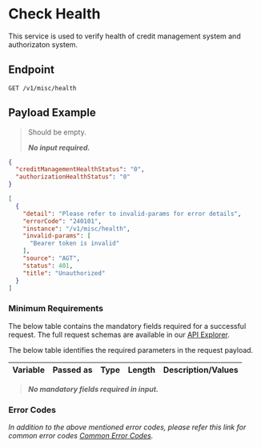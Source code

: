 # Check Health

This service is used to verify health of credit management system and authorizaton system. 

## Endpoint

`GET /v1/misc/health`

## Payload Example

<!--
type: tab
titles: Request, Response, Error
-->

>Should be empty. 
>
>***No input required.***

<!--
type: tab
-->

```json
{
  "creditManagementHealthStatus": "0",
  "authorizationHealthStatus": "0"
}
```

<!--
type: tab
-->

```json
[
  {
    "detail": "Please refer to invalid-params for error details",
    "errorCode": "240101",
    "instance": "/v1/misc/health",
    "invalid-params": [
      "Bearer token is invalid"
    ],
    "source": "AGT",
    "status": 401,
    "title": "Unauthorized"
  }
]
```

<!-- type: tab-end -->

### Minimum Requirements

The below table contains the mandatory fields required for a successful request. The full request schemas are available in our [API Explorer](../api/?type=get&path=/v1/misc/health).

The below table identifies the required parameters in the request payload.

| Variable | Passed as | Type | Length | Description/Values |
| -------- | :-------: | :--: | :------------: | ------------------ |
>***No mandatory fields required in input.***

### Error Codes

*In addition to the above mentioned error codes, please refer this link for common error codes [Common Error Codes](?path=docs/Common_Error_Code.md).*

